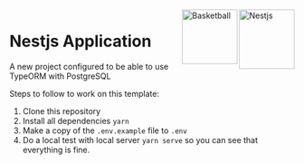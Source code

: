 <br>
<br>
<img src="https://d33wubrfki0l68.cloudfront.net/49c2be6f2607b5c12dd27f8ecc8521723447975d/f05c5/logo-small.cbbeba89.svg" alt="Nestjs" title="Nestjs" height="105" width="98" align="right"/>

<img src="https://upload.wikimedia.org/wikipedia/commons/thumb/7/72/Basketball_Clipart.svg/1200px-Basketball_Clipart.svg.png" alt="Basketball" title="Basketball" height="96" width="98" align="right"/>


# Nestjs Application

A new project configured to be able to use TypeORM with PostgreSQL

Steps to follow to work on this template:

 1. Clone this repository
 2. Install all dependencies `yarn`
 3. Make a copy of the `.env.example` file to `.env`
 4. Do a local test with local server `yarn serve` so you can see that everything is fine.